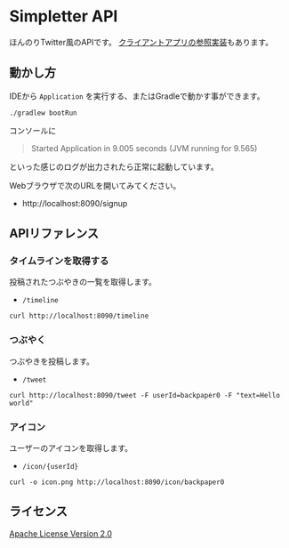 # Simpletter API

ほんのりTwitter風のAPIです。
[クライアントアプリの参照実装](https://github.com/javajok/simpletter)もあります。

## 動かし方

IDEから `Application` を実行する、またはGradleで動かす事ができます。

```
./gradlew bootRun
```

コンソールに

> Started Application in 9.005 seconds (JVM running for 9.565)

といった感じのログが出力されたら正常に起動しています。

Webブラウザで次のURLを開いてみてください。

* http://localhost:8090/signup

## APIリファレンス

### タイムラインを取得する

投稿されたつぶやきの一覧を取得します。

* `/timeline`

```
curl http://localhost:8090/timeline
```

### つぶやく

つぶやきを投稿します。

* `/tweet`

```
curl http://localhost:8090/tweet -F userId=backpaper0 -F "text=Hello world"
```

### アイコン

ユーザーのアイコンを取得します。

* `/icon/{userId}`

```
curl -o icon.png http://localhost:8090/icon/backpaper0
```

## ライセンス

[Apache License Version 2.0](http://www.apache.org/licenses/LICENSE-2.0.txt)

